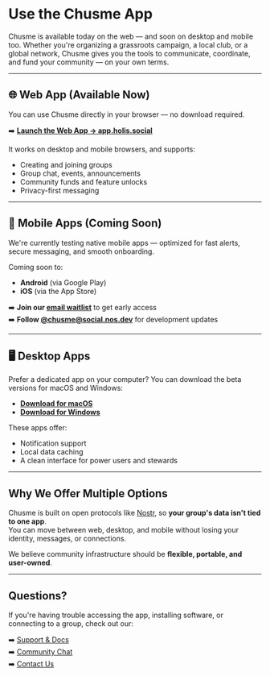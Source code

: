 # Use the Chusme App

Chusme is available today on the web — and soon on desktop and mobile too. Whether you're organizing a grassroots campaign, a local club, or a global network, Chusme gives you the tools to communicate, coordinate, and fund your community — on your own terms.

---

## 🌐 Web App (Available Now)

You can use Chusme directly in your browser — no download required.

➡️ **[Launch the Web App → app.holis.social](https://app.holis.social)**

It works on desktop and mobile browsers, and supports:
- Creating and joining groups
- Group chat, events, announcements
- Community funds and feature unlocks
- Privacy-first messaging

---

## 📲 Mobile Apps (Coming Soon)

We're currently testing native mobile apps — optimized for fast alerts, secure messaging, and smooth onboarding.

Coming soon to:
- **Android** (via Google Play)
- **iOS** (via the App Store)

➡️ **Join our [email waitlist](https://chusme.social#waitlist)** to get early access  
➡️ **Follow [@chusme@social.nos.dev](https://social.nos.dev/@chusme)** for development updates

---

## 🖥️ Desktop Apps

Prefer a dedicated app on your computer? You can download the beta versions for macOS and Windows:

- **[Download for macOS](https://downloads.chusme.social/Chusme.dmg)**  
- **[Download for Windows](https://downloads.chusme.social/ChusmeSetup.exe)**

These apps offer:
- Notification support
- Local data caching
- A clean interface for power users and stewards

---

## Why We Offer Multiple Options

Chusme is built on open protocols like [Nostr](https://nostr.com), so **your group's data isn't tied to one app**.  
You can move between web, desktop, and mobile without losing your identity, messages, or connections.

We believe community infrastructure should be **flexible, portable, and user-owned**.

---

## Questions?

If you're having trouble accessing the app, installing software, or connecting to a group, check out our:

➡️ [Support & Docs](https://github.com/verse/chusme/wiki)  
➡️ [Community Chat](https://app.holis.social/group/chusme-support)  
➡️ [Contact Us](mailto:support@chusme.social)